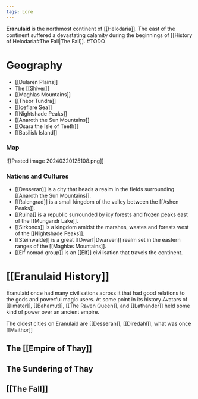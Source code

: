 ```yaml
---
tags: Lore
---
```

**Eranulaid** is the northmost continent of [[Helodaria]]. The east of the continent suffered a devastating calamity during the beginnings of [[History of Helodaria#The Fall|The Fall]].
#TODO
# Geography

- [[Dularen Plains]]
- The [[Shiver]]
- [[Maghlas Mountains]]
- [[Theor Tundra]]
- [[Iceflare Sea]]
- [[Nightshade Peaks]]
- [[Anaroth the Sun Mountains]]
- [[Osara the Isle of Teeth]] 
- [[Basilisk Island]]

### Map

![[Pasted image 20240320125108.png]]
### Nations and Cultures

- [[Desseran]] is a city that heads a realm in the fields surrounding [[Anaroth the Sun Mountains]].
- [[Ralengrad]] is a small kingdom of the valley between the [[Ashen Peaks]].
- [[Ruina]] is a republic surrounded by icy forests and frozen peaks east of the [[Mungandr Lake]].
- [[Sirkonos]] is a kingdom amidst the marshes, wastes and forests west of the [[Nightshade Peaks]].
- [[Steinwalde]] is a great [[Dwarf|Dwarven]] realm set in the eastern ranges of the [[Maghlas Mountains]].
- [[Elf nomad group]] is an [[Elf]] civilisation that travels the continent.

# [[Eranulaid History]]
Eranulaid once had many civilisations across it that had good relations to the gods and powerful magic users. At some point in its history Avatars of [[Ilmater]], [[Bahamut]], [[The Raven Queen]], and [[Lathander]] held some kind of power over an ancient empire.

The oldest cities on Eranulaid are [[Desseran]], [[Diredahl]], what was once [[Maithor]]

## The [[Empire of Thay]]
## The Sundering of Thay
## [[The Fall]]